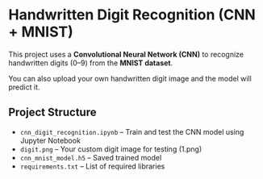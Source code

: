 #  Handwritten Digit Recognition (CNN + MNIST)

This project uses a **Convolutional Neural Network (CNN)** to recognize handwritten digits (0–9) from the **MNIST dataset**.

You can also upload your own handwritten digit image and the model will predict it.

##  Project Structure

- `cnn_digit_recognition.ipynb` – Train and test the CNN model using Jupyter Notebook  
- `digit.png` – Your custom digit image for testing (1.png)
- `cnn_mnist_model.h5` – Saved trained model
- `requirements.txt` – List of required libraries



